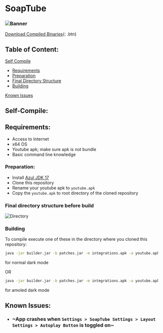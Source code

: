 # SoapTube
### ![Banner](https://user-images.githubusercontent.com/80191638/183302385-0714ffc2-8c60-4c90-8f6e-342c8eebab51.jpg)

[Download Compiled Binaries](http://github.com/CapMactavish241/soaptube/releases){: .btn}

## Table of Content:
[Self Compile](#self-compile)
- [Requirements](#requirements)
- [Preparation](#preparation)
- [Final Directory Structure](#fd)
- [Building](#building)

[Known Issues](#known_issues)

## Self-Compile:

## Requirements:
- Access to Internet
- x64 OS
- Youtube apk; make sure apk is not bundle
- Basic command line knowledge

### Preparation:

- Install [Azul JDK 17](https://cdn.azul.com/zulu/bin/zulu17.36.13-ca-jdk17.0.4-win_x64.msi)
- Clone this repository
- Rename your youtube apk to ```youtube.apk```
- Copy the ```youtube.apk``` to root directory of the cloned repository
<a name="fd"/>

### Final directory structure before build
![Directory](https://user-images.githubusercontent.com/80191638/183302014-fa0f28d5-59aa-41f5-be13-33645d51bc1e.png)


### Building
To compile execute one of these in the directory where you cloned this repository:

```bat
java -jar builder.jar -b patches.jar -m integrations.apk -a youtube.apk -o soaptube.apk -e amoled -e hide-autoplay-button --experimental
```
for normal dark mode

OR

```bat
java -jar builder.jar -b patches.jar -m integrations.apk -a youtube.apk -o soaptube.apk -e hide-autoplay-button --experimental
``` 
for amoled dark mode

<a name="known_issues"/>

## Known Issues:

- ### ~App crashes when ```Settings > SoapTube Settings > Layout Settings > Autoplay Button``` is toggled on~
